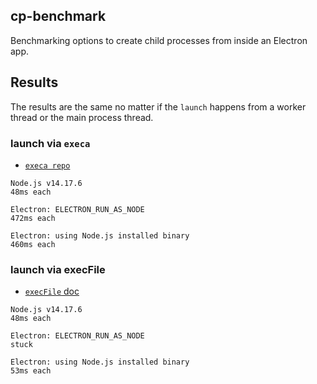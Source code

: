 ## cp-benchmark

Benchmarking options to create child processes from inside an Electron app.

## Results

The results are the same no matter if the `launch` happens from a worker
thread or the main process thread.

### launch via `execa`

- [`execa repo`](https://github.com/sindresorhus/execa)

```
Node.js v14.17.6
48ms each

Electron: ELECTRON_RUN_AS_NODE
472ms each

Electron: using Node.js installed binary
460ms each
```

### launch via execFile

- [`execFile` doc](https://nodejs.org/api/child_process.html#child_process_child_process_execfile_file_args_options_callback)

```
Node.js v14.17.6
48ms each

Electron: ELECTRON_RUN_AS_NODE
stuck

Electron: using Node.js installed binary
53ms each
```
